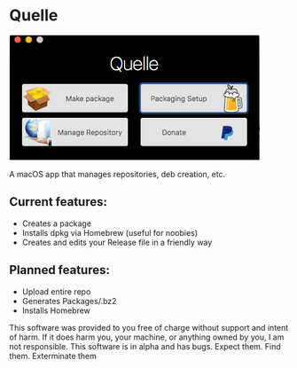 # Quelle
![](https://github.com/128keaton/Quelle/blob/master/Screen%20Shot%202017-01-09%20at%209.35.09%20PM.png)

A macOS app that manages repositories, deb creation, etc.

## Current features:

* Creates a package
* Installs dpkg via Homebrew (useful for noobies)
* Creates and edits your Release file in a friendly way

## Planned features:

* Upload entire repo
* Generates Packages/.bz2
* Installs Homebrew


This software was provided to you free of charge without support and intent of harm. If it does harm you, your machine, or anything owned by you, I am not responsible. This software is in alpha and has bugs. Expect them. Find them. Exterminate them
